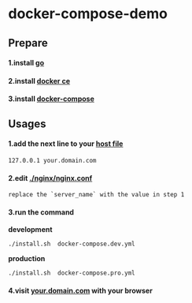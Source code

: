 # docker-compose-demo

## Prepare

#### 1.install [go](https://golang.org/)
#### 2.install [docker ce](https://docs.docker.com/install/)
#### 3.install [docker-compose](https://docs.docker.com/compose/overview/)
## Usages
#### 1.add the next line to your [host file](https://www.howtogeek.com/howto/27350/beginner-geek-how-to-edit-your-hosts-file/)
```
127.0.0.1 your.domain.com
```
#### 2.edit [./nginx/nginx.conf](https://github.com/youngbloood/docker-compose-demo/blob/master/nginx/nginx.conf)
```
replace the `server_name` with the value in step 1
```
#### 3.run the command

**development**
```
./install.sh  docker-compose.dev.yml
```
**production**
```
./install.sh  docker-compose.pro.yml
```
#### 4.visit [your.domain.com](your.domain.com) with your browser